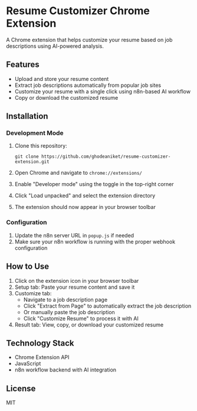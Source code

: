 # Resume Customizer Chrome Extension

A Chrome extension that helps customize your resume based on job descriptions using AI-powered analysis.

## Features

- Upload and store your resume content
- Extract job descriptions automatically from popular job sites
- Customize your resume with a single click using n8n-based AI workflow
- Copy or download the customized resume

## Installation

### Development Mode

1. Clone this repository:
   ```
   git clone https://github.com/ghodeaniket/resume-customizer-extension.git
   ```

2. Open Chrome and navigate to `chrome://extensions/`

3. Enable "Developer mode" using the toggle in the top-right corner

4. Click "Load unpacked" and select the extension directory

5. The extension should now appear in your browser toolbar

### Configuration

1. Update the n8n server URL in `popup.js` if needed
2. Make sure your n8n workflow is running with the proper webhook configuration

## How to Use

1. Click on the extension icon in your browser toolbar
2. Setup tab: Paste your resume content and save it
3. Customize tab: 
   - Navigate to a job description page
   - Click "Extract from Page" to automatically extract the job description
   - Or manually paste the job description
   - Click "Customize Resume" to process it with AI
4. Result tab: View, copy, or download your customized resume

## Technology Stack

- Chrome Extension API
- JavaScript
- n8n workflow backend with AI integration

## License

MIT